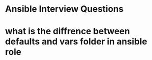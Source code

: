 # Ansible Interview Questions

# what is the diffrence between defaults and vars folder in ansible role
